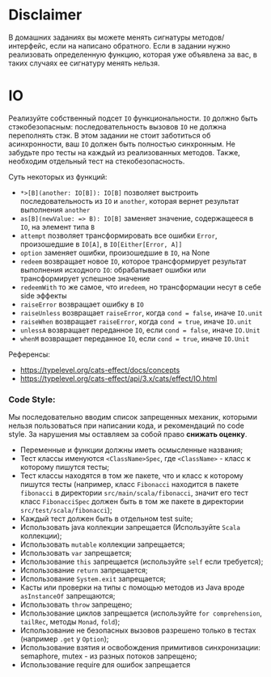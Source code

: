 # Disclaimer

В домашних заданиях вы можете менять сигнатуры методов/интерфейс, если на написано обратного. Если в задании нужно
реализовать определенную функцию, которая уже объявлена за вас, в таких случаях ее сигнатуру менять нельзя.

# IO

Реализуйте собственный подсет `IO` функциональности.
`IO` должно быть стэкобезопасным: последовательность вызовов `IO` не должна переполнять стэк.
В этом задании не стоит заботиться об асинхронности, ваш `IO` должен быть полностью синхронным.
Не забудьте про тесты на каждый из реализованных методов. Также, необходим отдельный тест на стекобезопасность.

Суть некоторых из функций:

* `*>[B](another: IO[B]): IO[B]` позволяет выстроить последовательность из `IO` и `another`, которая вернет результат
  выполнения `another`
* `as[B](newValue: => B): IO[B]` заменяет значение, содержащееся в `IO`, на элемент типа `B`
* `attempt` позволяет трансформировать все ошибки `Error`, произошедшие в `IO[A]`, в `IO[Either[Error, A]]`
* `option` заменяет ошибки, произошедшие в `IO`, на None
* `redeem` возвращает новое `IO`, которое трансформирует результат выполнения исходного `IO`: обрабатывает ошибки или
  трансформирует успешное значение
* `redeemWith` то же самое, что и`redeem`, но трансформации несут в себе side эффекты
* `raiseError` возвращает ошибку в `IO`
* `raiseUnless` возвращает `raiseError`, когда `cond = false`, иначе `IO.unit`
* `raiseWhen` возвращает `raiseError`, когда `cond = true`, иначе `IO.unit`
* `unlessA` возвращает переданное `IO`, если `cond = false`, иначе `IO.Unit`
* `whenM` возвращает переданное `IO`, если `cond = true`, иначе `IO.Unit`

Референсы:

* https://typelevel.org/cats-effect/docs/concepts
* https://typelevel.org/cats-effect/api/3.x/cats/effect/IO.html

### Code Style:

Мы последовательно вводим список запрещенных механик, которыми нельзя пользоваться при написании кода, и рекомендаций по
code style. За нарушения мы оставляем за собой право **снижать оценку**.

* Переменные и функции должны иметь осмысленные названия;
* Тест классы именуются `<ClassName>Spec`, где `<ClassName>` - класс к которому пишутся тесты;
* Тест классы находятся в том же пакете, что и класс к которому пишутся тесты (например, класс `Fibonacci` находится в
  пакете `fibonacci` в директории `src/main/scala/fibonacci`, значит его тест класс `FibonacciSpec` должен быть в том же
  пакете в директории `src/test/scala/fibonacci`);
* Каждый тест должен быть в отдельном test suite;
* Использовать java коллекции запрещается (Используйте `Scala` коллекции);
* Использовать `mutable` коллекции запрещается;
* Использовать `var` запрещается;
* Использование `this` запрещается (используйте `self` если требуется);
* Использование `return` запрещается;
* Использование `System.exit` запрещается;
* Касты или проверки на типы с помощью методов из Java вроде `asInstanceOf` запрещаются;
* Использовать `throw` запрещено;
* Использование циклов запрещается (используйте `for comprehension`, `tailRec`, методы `Monad`, `fold`);
* Использование не безопасных вызовов разрешено только в тестах (например `.get` у `Option`);
* Использование взятия и освобождения примитивов синхронизации: semaphore, mutex - из разных потоков запрещено;
* Использование require для ошибок запрещается
